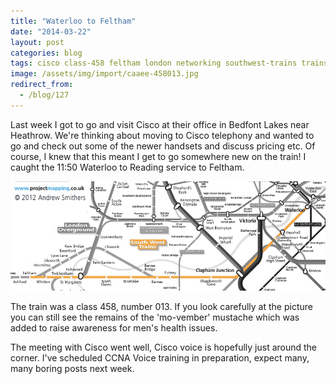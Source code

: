 ```yaml
---
title: "Waterloo to Feltham"
date: "2014-03-22"
layout: post
categories: blog
tags: cisco class-458 feltham london networking southwest-trains trains
image: /assets/img/import/caaee-458013.jpg
redirect_from:
  - /blog/127
---
```


Last week I got to go and visit Cisco at their office in Bedfont Lakes near Heathrow. We're thinking about moving to Cisco telephony and wanted to go and check out some of the newer handsets and discuss pricing etc. Of course, I knew that this meant I get to go somewhere new on the train! I caught the 11:50 Waterloo to Reading service to Feltham.

![waterloo-feltham](/assets/img/import/af53e-waterloo-feltham.png)

The train was a class 458, number 013. If you look carefully at the picture you can still see the remains of the 'mo-vember' mustache which was added to raise awareness for men's health issues.

The meeting with Cisco went well, Cisco voice is hopefully just around the corner. I've scheduled CCNA Voice training in preparation, expect many, many boring posts next week.
